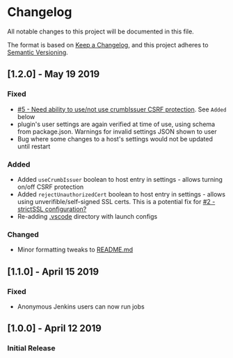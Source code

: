 # Changelog
All notable changes to this project will be documented in this file.

The format is based on [Keep a Changelog](https://keepachangelog.com/en/1.0.0/),
and this project adheres to [Semantic Versioning](https://semver.org/spec/v2.0.0.html).

## [1.2.0] - May 19 2019
### Fixed
- [#5 - Need ability to use/not use crumbIssuer CSRF protection](https://github.com/dave-hagedorn/jenkins-runner/issues/5). See `Added` below
- plugin's user settings are again verified at time of use, using schema from package.json.  Warnings for invalid settings JSON shown to user
- Bug where some changes to a host's settings would not be updated until restart
### Added
- Added `useCrumbIssuer` boolean to host entry in settings - allows turning on/off CSRF protection
- Added `rejectUnauthorizedCert` boolean to host entry in settings - allows using unverifible/self-signed SSL certs.  This is a potential fix for [#2 -strictSSL configuration?](https://github.com/dave-hagedorn/jenkins-runner/issues/2)
- Re-adding [.vscode](.vscode) directory with launch configs
### Changed
- Minor formatting tweaks to [README.md](README.md)

## [1.1.0] - April 15 2019
### Fixed
- Anonymous Jenkins users can now run jobs

## [1.0.0] - April 12 2019
### Initial Release